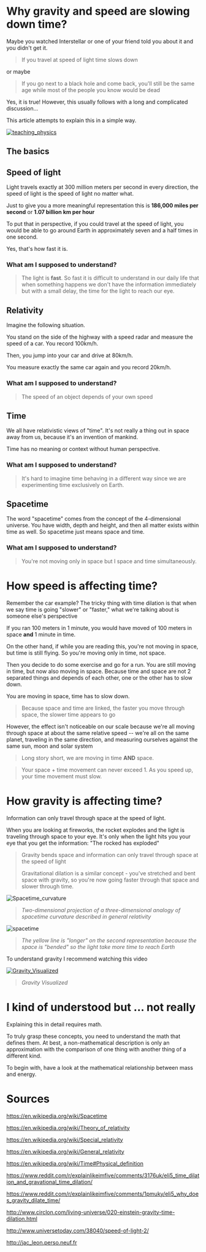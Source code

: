 # Why gravity and speed are slowing down time?

Maybe you watched Interstellar or one of your friend told you about it and you didn't get it. 

> If you travel at speed of light time slows down

or maybe

> If you go next to a black hole and come back, you'll still be the same age while most of the people you know would be dead

Yes, it is true! However, this usually follows with a long and complicated discussion...


This article attempts to explain this in a simple way.

[![teaching_physics](./teaching_physics.png)](https://xkcd.com/895/)

## The basics

## Speed of light

Light travels exactly at 300 million meters per second in every direction, the speed of light is the speed of light no matter what.

Just to give you a more meaningful representation this is **186,000 miles per second** or **1.07 billion km per hour**

To put that in perspective, if you could travel at the speed of light, you would be able to go around Earth in approximately seven and a half times in one second.

Yes, that's how fast it is.

### What am I supposed to understand? 

> The light is **fast**. So fast it is difficult to understand in our daily life that when something happens we don't have the information immediately but with a small delay, the time for the light to reach our eye.

## Relativity

Imagine the following situation.

You stand on the side of the highway with a speed radar and measure the speed of a car. You record 100km/h.

Then, you jump into your car and drive at 80km/h.

You measure exactly the same car again and you record 20km/h.

### What am I supposed to understand? 

> The speed of an object depends of your own speed


## Time


We all have relativistic views of "time". It's not really a thing out in space away from us, because it's an invention of mankind.

Time has no meaning or context without human perspective.

### What am I supposed to understand? 

> It's hard to imagine time behaving in a different way since we are experimenting time exclusively on Earth.

## Spacetime

The word "spacetime" comes from the concept of the 4-dimensional universe. You have width, depth and height, and then all matter exists within time as well. So spacetime just means space and time.

### What am I supposed to understand? 

> You're not moving only in space but I space and time simultaneously. 

# How speed is affecting time?

Remember the car example? The tricky thing with time dilation is that when we say time is going "slower" or "faster," what we're talking about is someone else's perspective

If you ran 100 meters in 1 minute, you would have moved of 100 meters in space **and** 1 minute in time.

On the other hand, if while you are reading this, you're not moving in space, but time is still flying. So you're moving only in time, not space.

Then you decide to do some exercise and go for a run.
You are still moving in time, but now also moving in space. Because time and space are not 2 separated things and depends of each other, one or the other has to slow down. 

You are moving in space, time has to slow down.

> Because space and time are linked, the faster you move through space, the slower time appears to go

However, the effect isn't noticeable on our scale because we're all moving through space at about the same relative speed -- we're all on the same planet, traveling in the same direction, and measuring ourselves against the same sun, moon and solar system

> Long story short, we are moving in time **AND** space. 

> Your space + time movement can never exceed 1.
> As you speed up, your time movement must slow.

# How gravity is affecting time?

Information can only travel through space at the speed of light.

When you are looking at fireworks, the rocket explodes and the light is traveling through space to your eye. It's only when the light hits you your eye that you get the information: "The rocked has exploded"

> Gravity bends space and information can only travel through space at the speed of light
> 
> Gravitational dilation is a similar concept - you've stretched and bent space with gravity, so you're now going faster through that space and slower through time.

![Spacetime_curvature](./Spacetime_curvature.png)
> _Two-dimensional projection of a three-dimensional analogy of spacetime curvature described in general relativity_

![spacetime](./space-time.gif)

> _The yellow line is "longer" on the second representation because the space is "bended" so the light take more time to reach Earth_

To understand gravity I recommend watching this video

[![Gravity_Visualized](./Gravity_Visualized.png)](https://www.youtube.com/watch?v=MTY1Kje0yLg)

> _Gravity Visualized_

# I kind of understood but ... not really

Explaining this in detail requires math. 

To truly grasp these concepts, you need to understand the math that defines them. At best, a non-mathematical description is only an approximation with the comparison of one thing with another thing of a different kind.

To begin with, have a look at the mathematical relationship between mass and energy.


# Sources

https://en.wikipedia.org/wiki/Spacetime

https://en.wikipedia.org/wiki/Theory_of_relativity

https://en.wikipedia.org/wiki/Special_relativity

https://en.wikipedia.org/wiki/General_relativity

https://en.wikipedia.org/wiki/Time#Physical_definition

https://www.reddit.com/r/explainlikeimfive/comments/3176uk/eli5_time_dilation_and_gravational_time_dilation/

https://www.reddit.com/r/explainlikeimfive/comments/1pmuky/eli5_why_does_gravity_dilate_time/

http://www.circlon.com/living-universe/020-einstein-gravity-time-dilation.html

http://www.universetoday.com/38040/speed-of-light-2/

http://jac_leon.perso.neuf.fr